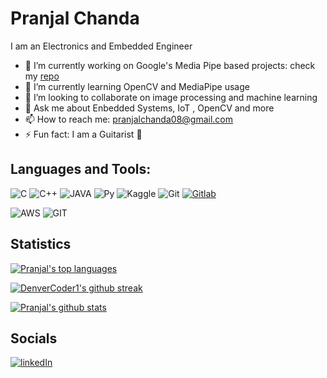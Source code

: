 # Pranjal Chanda
I am an Electronics and Embedded Engineer

- 🔭 I’m currently working on Google's Media Pipe based projects: check my [repo](https://github.com/pranjalchanda08/MediaPipe-Project)
- 🌱 I’m currently learning OpenCV and MediaPipe usage
- 👯 I’m looking to collaborate on image processing and machine learning
- 💬 Ask me about Enbedded Systems, IoT , OpenCV and more
- 📫 How to reach me: pranjalchanda08@gmail.com
- ⚡ Fun fact: I am a Guitarist :guitar:

## Languages and Tools:

![C](https://img.shields.io/badge/C-00599C?style=for-the-badge&logo=c&logoColor=white) 
![C++](https://img.shields.io/badge/C%2B%2B-00599C?style=for-the-badge&logo=c%2B%2B&logoColor=white)
![JAVA](https://img.shields.io/badge/Java-ED8B00?style=for-the-badge&logo=java&logoColor=white)
![Py](https://img.shields.io/badge/Python-3776AB?style=for-the-badge&logo=python&logoColor=white)
![Kaggle](https://img.shields.io/badge/Kaggle-20BEFF?style=for-the-badge&logo=Kaggle&logoColor=white)
![Git](https://img.shields.io/badge/GitHub-100000?style=for-the-badge&logo=github&logoColor=white)
[![Gitlab](https://img.shields.io/badge/GitLab-330F63?style=for-the-badge&logo=gitlab&logoColor=white)](https://gitlab.com/pranjalchanda08)

![AWS](https://camo.githubusercontent.com/a9a6331c55317d11d34ac8978cc80493d91e4b4a1bedfe3ec7b5d7610d007a47/68747470733a2f2f696d672e736869656c64732e696f2f62616467652f4157532532302d2532334646393930302e7376673f267374796c653d666f722d7468652d6261646765266c6f676f3d616d617a6f6e2d617773266c6f676f436f6c6f723d7768697465)
![GIT](https://camo.githubusercontent.com/22d1116e541b7b380161ed7c77ceb24e5e88a71acbec6d9dae7a5624b23a46fd/68747470733a2f2f696d672e736869656c64732e696f2f62616467652f6769742532302d2532334630353033332e7376673f267374796c653d666f722d7468652d6261646765266c6f676f3d676974266c6f676f436f6c6f723d7768697465)


## Statistics
[![Pranjal's top languages](https://github-readme-stats.vercel.app/api/top-langs/?username=pranjalchanda08&theme=ayu-mirage&show_icons=true&layout=compact)](https://github.com/anuraghazra/github-readme-stats)

[![DenverCoder1's github streak](https://github-readme-streak-stats.herokuapp.com/?user=pranjalchanda08&theme=ayu-mirage&show_icons=true)](https://github.com/pranjalchanda08/github-readme-streak-stats)

[![Pranjal's github stats](https://github-readme-stats.vercel.app/api?username=pranjalchanda08&theme=ayu-mirage&show_icons=true)](https://github.com/pranjalchanda08/github-readme-stats)

## Socials
[![linkedIn](https://img.shields.io/badge/LinkedIn-0077B5?style=for-the-badge&logo=linkedin&logoColor=ayu-mirage&show_icons=true)](https://www.linkedin.com/in/pranjal-chanda/)

